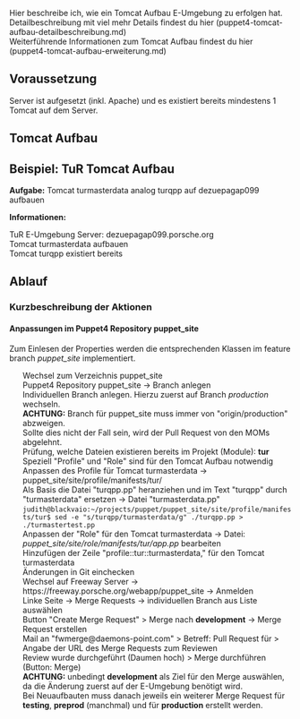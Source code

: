 <!--
.. title: TuR: Tomcat Aufbau
.. date: 2018-11-19 09:00:00
.. tags: tur, puppet4
.. category: TuR
.. link:
.. description:
.. type: text
.. author: Judith Platzer
-->

<!--
TuR: Tomcat Aufbau
==================
-->

<div id="toc" />

Hier beschreibe ich, wie ein Tomcat Aufbau E-Umgebung zu erfolgen hat.     
Detailbeschreibung mit viel mehr Details findest du [hier (puppet4-tomcat-aufbau-detailbeschreibung.md)](puppet4-tomcat-aufbau-detailbeschreibung.md)  
Weiterführende Informationen zum Tomcat Aufbau findest du [hier (puppet4-tomcat-aufbau-erweiterung.md)](puppet4-tomcat-aufbau-erweiterung.md)

<!-- TEASER_END -->

Voraussetzung
--------------

Server ist aufgesetzt (inkl. Apache) und 
es existiert bereits mindestens 1 Tomcat auf dem Server.


Tomcat Aufbau
-------------

## Beispiel: TuR Tomcat Aufbau

**Aufgabe:** Tomcat turmasterdata analog turqpp auf dezuepagap099 aufbauen

**Informationen:**  
* TuR E-Umgebung Server: dezuepagap099.porsche.org
* Tomcat turmasterdata aufbauen
* Tomcat turqpp existiert bereits   

## Ablauf


### Kurzbeschreibung der Aktionen


#### Anpassungen im Puppet4 Repository puppet_site   

Zum Einlesen der Properties werden die entsprechenden Klassen im feature branch *puppet_site* implementiert.         

1. Wechsel zum Verzeichnis puppet_site    
2. Puppet4 Repository puppet_site -> Branch anlegen    
   Individuellen Branch anlegen. Hierzu zuerst auf Branch *production* wechseln.   
   **ACHTUNG:** Branch für puppet_site muss immer von "origin/production" abzweigen.    
   Sollte dies nicht der Fall sein, wird der Pull Request von den MOMs abgelehnt.    
3. Prüfung, welche Dateien existieren bereits im Projekt (Module): **tur**   
   Speziell "Profile" und "Role" sind für den Tomcat Aufbau notwendig    
4. Anpassen des Profile für Tomcat turmasterdata -> puppet_site/site/profile/manifests/tur/    
   Als Basis die Datei "turqpp.pp" heranziehen und im Text "turqpp" durch "turmasterdata" ersetzen -> Datei "turmasterdata.pp"   
   `judith@blackvaio:~/projects/puppet/puppet_site/site/profile/manifests/tur$ sed -e "s/turqpp/turmasterdata/g" ./turqpp.pp > ./turmastertest.pp`     
5. Anpassen der "Role" für den Tomcat turmasterdata -> Datei: *puppet_site/site/role/manifests/tur/app.pp* bearbeiten  
   Hinzufügen der Zeile "profile::tur::turmasterdata," für den Tomcat turmasterdata     
6. Änderungen in Git einchecken   
7. Wechsel auf Freeway Server  -> https://freeway.porsche.org/webapp/puppet_site -> Anmelden   
8. Linke Seite -> Merge Requests -> individuellen Branch aus Liste auswählen    
9. Button "Create Merge Request" > Merge nach **development**  -> Merge Request erstellen  
10. Mail an "fwmerge@daemons-point.com" > Betreff: Pull Request für <XXXXXX> > Angabe der URL des Merge Requests zum Reviewen
11. Review wurde durchgeführt (Daumen hoch) > Merge durchführen (Button: Merge)    
    **ACHTUNG:** unbedingt **development** als Ziel für den Merge auswählen, da die Änderung zuerst auf der E-Umgebung benötigt wird.   
    Bei Neuaufbauten muss danach jeweils ein weiterer Merge Request für **testing**, **preprod** (manchmal) und für **production** erstellt werden.
